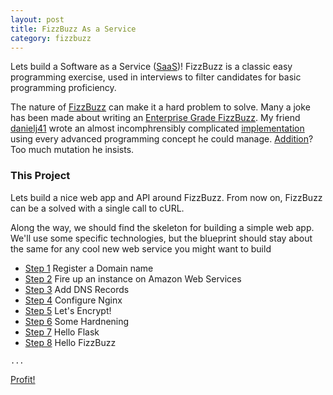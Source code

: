 ```yaml
---
layout: post
title: FizzBuzz As a Service
category: fizzbuzz
---
```


Lets build a Software as a Service ([SaaS](https://en.wikipedia.org/wiki/Software_as_a_service))!
FizzBuzz is a classic easy programming exercise, used in interviews to filter candidates for basic programming proficiency.

The nature of [FizzBuzz](https://en.wikipedia.org/wiki/Fizz_buzz) can make it a hard problem to solve.
Many a joke has been made about writing an [Enterprise Grade FizzBuzz](https://github.com/EnterpriseQualityCoding/FizzBuzzEnterpriseEdition).
My friend [danielj41](https://github.com/danielj41) wrote an almost incomphrensibly complicated [implementation](https://github.com/danielj41/monad-buzz) using every advanced programming concept he could manage. [Addition](https://github.com/danielj41/monad-buzz/issues/15)? Too much mutation he insists.

### This Project

Lets build a nice web app and API around FizzBuzz. From now on, FizzBuzz can be a solved with a single call to cURL.

Along the way, we should find the skeleton for building a simple web app. We'll use some specific technologies, but the blueprint should stay about the same for any cool new web service you might want to build

- [Step 1](/fizzbuzz/2017/09/28/fizzbuzz-domain.html) Register a Domain name
- [Step 2](/) Fire up an instance on Amazon Web Services
- [Step 3](/) Add DNS Records
- [Step 4](/) Configure Nginx
- [Step 5](/) Let's Encrypt!
- [Step 6](/) Some Hardnening
- [Step 7](/) Hello Flask
- [Step 8](/) Hello FizzBuzz

`...`

[Profit!](/)
